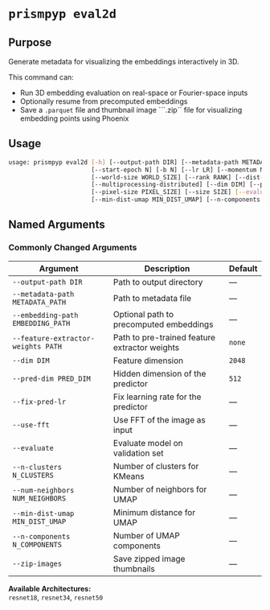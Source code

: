 # `prismpyp eval2d`

## Purpose
Generate metadata for visualizing the embeddings interactively in 3D.

This command can:
- Run 3D embedding evaluation on real-space or Fourier-space inputs  
- Optionally resume from precomputed embeddings  
- Save a ```.parquet``` file and thumbnail image ```.zip`` file for visualizing embedding points using Phoenix

## Usage
```bash
usage: prismpyp eval2d [-h] [--output-path DIR] [--metadata-path METADATA_PATH] [--embedding-path [EMBEDDING_PATH]] [-a ARCH] [-j N] [--epochs N]
                       [--start-epoch N] [-b N] [--lr LR] [--momentum M] [--wd W] [-p N] [--resume PATH] [--feature-extractor-weights PATH]
                       [--world-size WORLD_SIZE] [--rank RANK] [--dist-url DIST_URL] [--dist-backend DIST_BACKEND] [--seed SEED] [--gpu GPU]
                       [--multiprocessing-distributed] [--dim DIM] [--pred-dim PRED_DIM] [--fix-pred-lr] [--use-fft] [--downsample DOWNSAMPLE]
                       [--pixel-size PIXEL_SIZE] [--size SIZE] [--evaluate] [--n-clusters N_CLUSTERS] [--num-neighbors NUM_NEIGHBORS]
                       [--min-dist-umap MIN_DIST_UMAP] [--n-components N_COMPONENTS] [--nextpyp-preproc NEXTPYP_PREPROC] [--zip-images]
```

## Named Arguments

### Commonly Changed Arguments
| Argument | Description | Default |
|-----------|--------------|----------|
| `--output-path DIR` | Path to output directory | — |
| `--metadata-path METADATA_PATH` | Path to metadata file | — |
| `--embedding-path EMBEDDING_PATH` | Optional path to precomputed embeddings | — |
| `--feature-extractor-weights PATH` | Path to pre-trained feature extractor weights | `none` |
| `--dim DIM` | Feature dimension | `2048` |
| `--pred-dim PRED_DIM` | Hidden dimension of the predictor | `512` |
| `--fix-pred-lr` | Fix learning rate for the predictor | — |
| `--use-fft` | Use FFT of the image as input | — |
| `--evaluate` | Evaluate model on validation set | — |
| `--n-clusters N_CLUSTERS` | Number of clusters for KMeans | — |
| `--num-neighbors NUM_NEIGHBORS` | Number of neighbors for UMAP | — |
| `--min-dist-umap MIN_DIST_UMAP` | Minimum distance for UMAP | — |
| `--n-components N_COMPONENTS` | Number of UMAP components | — |
| `--zip-images` | Save zipped image thumbnails | — |

**Available Architectures:**  
`resnet18`, `resnet34`, `resnet50`

